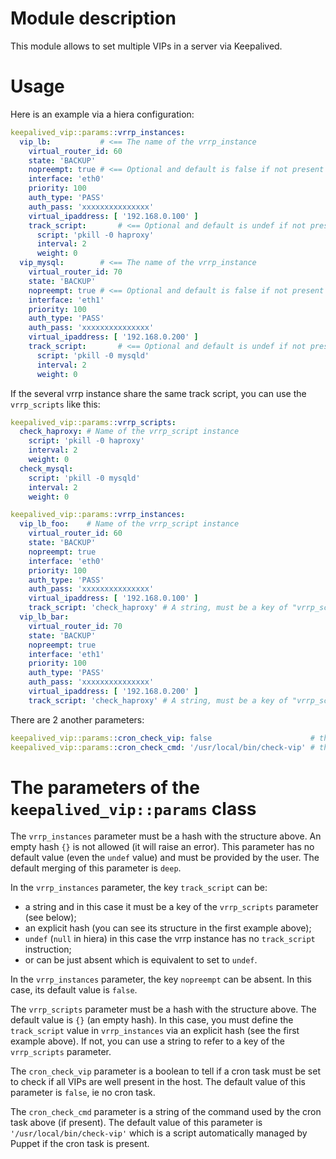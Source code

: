 # Module description

This module allows to set multiple VIPs in a server via
Keepalived.


# Usage

Here is an example via a hiera configuration:

```yaml
keepalived_vip::params::vrrp_instances:
  vip_lb:           # <== The name of the vrrp_instance
    virtual_router_id: 60
    state: 'BACKUP'
    nopreempt: true # <== Optional and default is false if not present
    interface: 'eth0'
    priority: 100
    auth_type: 'PASS'
    auth_pass: 'xxxxxxxxxxxxxxx'
    virtual_ipaddress: [ '192.168.0.100' ]
    track_script:       # <== Optional and default is undef if not present
      script: 'pkill -0 haproxy'
      interval: 2
      weight: 0
  vip_mysql:        # <== The name of the vrrp_instance
    virtual_router_id: 70
    state: 'BACKUP'
    nopreempt: true # <== Optional and default is false if not present
    interface: 'eth1'
    priority: 100
    auth_type: 'PASS'
    auth_pass: 'xxxxxxxxxxxxxxx'
    virtual_ipaddress: [ '192.168.0.200' ]
    track_script:       # <== Optional and default is undef if not present
      script: 'pkill -0 mysqld'
      interval: 2
      weight: 0
```

If the several vrrp instance share the same track script,
you can use the `vrrp_scripts` like this:

```yaml
keepalived_vip::params::vrrp_scripts:
  check_haproxy: # Name of the vrrp_script instance
    script: 'pkill -0 haproxy'
    interval: 2
    weight: 0
  check_mysql:
    script: 'pkill -0 mysqld'
    interval: 2
    weight: 0

keepalived_vip::params::vrrp_instances:
  vip_lb_foo:    # Name of the vrrp_script instance
    virtual_router_id: 60
    state: 'BACKUP'
    nopreempt: true
    interface: 'eth0'
    priority: 100
    auth_type: 'PASS'
    auth_pass: 'xxxxxxxxxxxxxxx'
    virtual_ipaddress: [ '192.168.0.100' ]
    track_script: 'check_haproxy' # A string, must be a key of "vrrp_scripts" above
  vip_lb_bar:
    virtual_router_id: 70
    state: 'BACKUP'
    nopreempt: true
    interface: 'eth1'
    priority: 100
    auth_type: 'PASS'
    auth_pass: 'xxxxxxxxxxxxxxx'
    virtual_ipaddress: [ '192.168.0.200' ]
    track_script: 'check_haproxy' # A string, must be a key of "vrrp_scripts" above
```

There are 2 another parameters:

```yaml
keepalived_vip::params::cron_check_vip: false                      # the default value
keepalived_vip::params::cron_check_cmd: '/usr/local/bin/check-vip' # the default value


```


# The parameters of the `keepalived_vip::params` class

The `vrrp_instances` parameter must be a hash with the
structure above. An empty hash `{}` is not allowed (it will
raise an error). This parameter has no default value (even
the `undef` value) and must be provided by the user. The
default merging of this parameter is `deep`.

In the `vrrp_instances` parameter, the key `track_script`
can be:

- a string and in this case it must be a key of the
  `vrrp_scripts` parameter (see below);
- an explicit hash (you can see its structure in the first
  example above);
- `undef` (`null` in hiera) in this case the vrrp instance
  has no `track_script` instruction;
- or can be just absent which is equivalent to set to `undef`.

In the `vrrp_instances` parameter, the key `nopreempt` can be
absent. In this case, its default value is `false`.

The `vrrp_scripts` parameter must be a hash with the
structure above. The default value is `{}` (an empty hash).
In this case, you must define the `track_script` value in
`vrrp_instances` via an explicit hash (see the first example
above). If not, you can use a string to refer to a key of
the `vrrp_scripts` parameter.

The `cron_check_vip` parameter is a boolean to tell if
a cron task must be set to check if all VIPs are well
present in the host. The default value of this parameter
is `false`, ie no cron task.

The `cron_check_cmd` parameter is a string of the command
used by the cron task above (if present). The default value
of this parameter is `'/usr/local/bin/check-vip'` which is
a script automatically managed by Puppet if the cron task
is present.


